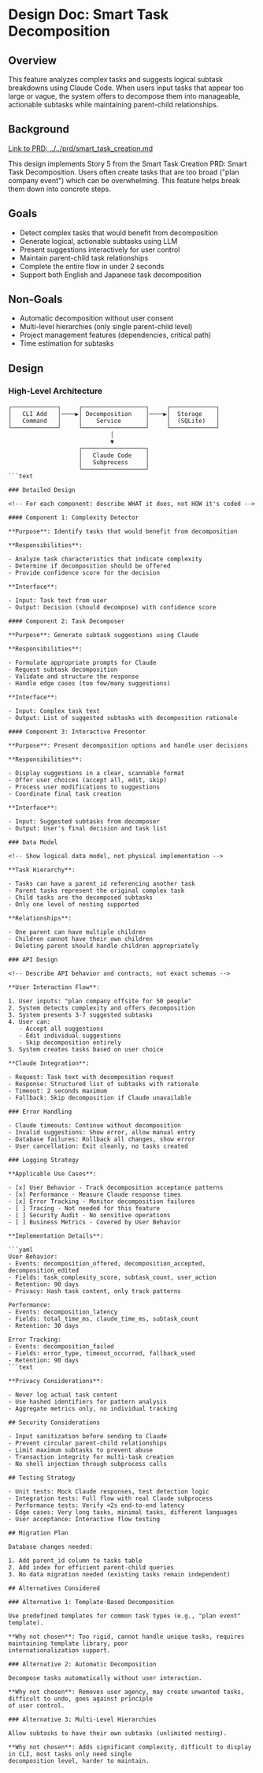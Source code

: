 # Design Doc: Smart Task Decomposition

<!--
DETAIL LEVEL GUIDANCE:
- Focus on WHAT and WHY, not HOW (implementation details)
- Describe component responsibilities and interfaces, not code
- Use diagrams for architecture, not class definitions
- Keep language/framework agnostic where possible
- Target audience: developers who will implement this design
-->

## Overview

This feature analyzes complex tasks and suggests logical subtask breakdowns using Claude Code. When users input
tasks that appear too large or vague, the system offers to decompose them into manageable, actionable subtasks
while maintaining parent-child relationships.

## Background

[Link to PRD: ../../prd/smart_task_creation.md](../../prd/smart_task_creation.md)

This design implements Story 5 from the Smart Task Creation PRD: Smart Task Decomposition. Users often create
tasks that are too broad ("plan company event") which can be overwhelming. This feature helps break them down
into concrete steps.

## Goals

- Detect complex tasks that would benefit from decomposition
- Generate logical, actionable subtasks using LLM
- Present suggestions interactively for user control
- Maintain parent-child task relationships
- Complete the entire flow in under 2 seconds
- Support both English and Japanese task decomposition

## Non-Goals

- Automatic decomposition without user consent
- Multi-level hierarchies (only single parent-child level)
- Project management features (dependencies, critical path)
- Time estimation for subtasks

## Design

### High-Level Architecture

````text
┌─────────────┐     ┌──────────────────┐     ┌─────────────┐
│   CLI Add   │────▶│ Decomposition    │────▶│  Storage    │
│   Command   │     │    Service       │     │  (SQLite)   │
└─────────────┘     └──────────────────┘     └─────────────┘
                             │
                             ▼
                    ┌──────────────────┐
                    │   Claude Code    │
                    │   Subprocess     │
                    └──────────────────┘
```text

### Detailed Design

<!-- For each component: describe WHAT it does, not HOW it's coded -->

#### Component 1: Complexity Detector

**Purpose**: Identify tasks that would benefit from decomposition

**Responsibilities**:

- Analyze task characteristics that indicate complexity
- Determine if decomposition should be offered
- Provide confidence score for the decision

**Interface**:

- Input: Task text from user
- Output: Decision (should decompose) with confidence score

#### Component 2: Task Decomposer

**Purpose**: Generate subtask suggestions using Claude

**Responsibilities**:

- Formulate appropriate prompts for Claude
- Request subtask decomposition
- Validate and structure the response
- Handle edge cases (too few/many suggestions)

**Interface**:

- Input: Complex task text
- Output: List of suggested subtasks with decomposition rationale

#### Component 3: Interactive Presenter

**Purpose**: Present decomposition options and handle user decisions

**Responsibilities**:

- Display suggestions in a clear, scannable format
- Offer user choices (accept all, edit, skip)
- Process user modifications to suggestions
- Coordinate final task creation

**Interface**:

- Input: Suggested subtasks from decomposer
- Output: User's final decision and task list

### Data Model

<!-- Show logical data model, not physical implementation -->

**Task Hierarchy**:

- Tasks can have a parent_id referencing another task
- Parent tasks represent the original complex task
- Child tasks are the decomposed subtasks
- Only one level of nesting supported

**Relationships**:

- One parent can have multiple children
- Children cannot have their own children
- Deleting parent should handle children appropriately

### API Design

<!-- Describe API behavior and contracts, not exact schemas -->

**User Interaction Flow**:

1. User inputs: "plan company offsite for 50 people"
2. System detects complexity and offers decomposition
3. System presents 3-7 suggested subtasks
4. User can:
   - Accept all suggestions
   - Edit individual suggestions
   - Skip decomposition entirely
5. System creates tasks based on user choice

**Claude Integration**:

- Request: Task text with decomposition request
- Response: Structured list of subtasks with rationale
- Timeout: 2 seconds maximum
- Fallback: Skip decomposition if Claude unavailable

### Error Handling

- Claude timeouts: Continue without decomposition
- Invalid suggestions: Show error, allow manual entry
- Database failures: Rollback all changes, show error
- User cancellation: Exit cleanly, no tasks created

### Logging Strategy

**Applicable Use Cases**:

- [x] User Behavior - Track decomposition acceptance patterns
- [x] Performance - Measure Claude response times
- [x] Error Tracking - Monitor decomposition failures
- [ ] Tracing - Not needed for this feature
- [ ] Security Audit - No sensitive operations
- [ ] Business Metrics - Covered by User Behavior

**Implementation Details**:

```yaml
User Behavior:
- Events: decomposition_offered, decomposition_accepted, decomposition_edited
- Fields: task_complexity_score, subtask_count, user_action
- Retention: 90 days
- Privacy: Hash task content, only track patterns

Performance:
- Events: decomposition_latency
- Fields: total_time_ms, claude_time_ms, subtask_count
- Retention: 30 days

Error Tracking:
- Events: decomposition_failed
- Fields: error_type, timeout_occurred, fallback_used
- Retention: 90 days
```text

**Privacy Considerations**:

- Never log actual task content
- Use hashed identifiers for pattern analysis
- Aggregate metrics only, no individual tracking

## Security Considerations

- Input sanitization before sending to Claude
- Prevent circular parent-child relationships
- Limit maximum subtasks to prevent abuse
- Transaction integrity for multi-task creation
- No shell injection through subprocess calls

## Testing Strategy

- Unit tests: Mock Claude responses, test detection logic
- Integration tests: Full flow with real Claude subprocess
- Performance tests: Verify <2s end-to-end latency
- Edge cases: Very long tasks, minimal tasks, different languages
- User acceptance: Interactive flow testing

## Migration Plan

Database changes needed:

1. Add parent_id column to tasks table
2. Add index for efficient parent-child queries
3. No data migration needed (existing tasks remain independent)

## Alternatives Considered

### Alternative 1: Template-Based Decomposition

Use predefined templates for common task types (e.g., "plan event" template).

**Why not chosen**: Too rigid, cannot handle unique tasks, requires maintaining template library, poor
internationalization support.

### Alternative 2: Automatic Decomposition

Decompose tasks automatically without user interaction.

**Why not chosen**: Removes user agency, may create unwanted tasks, difficult to undo, goes against principle
of user control.

### Alternative 3: Multi-Level Hierarchies

Allow subtasks to have their own subtasks (unlimited nesting).

**Why not chosen**: Adds significant complexity, difficult to display in CLI, most tasks only need single
decomposition level, harder to maintain.
````
